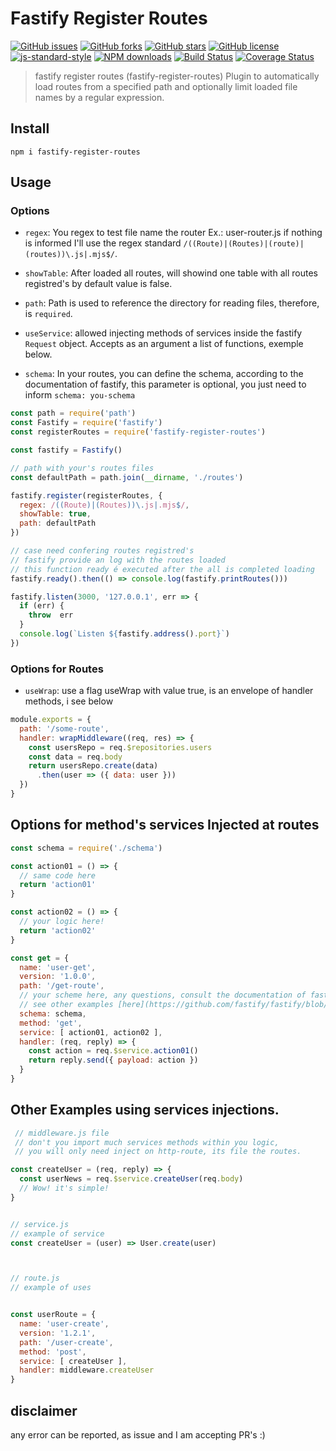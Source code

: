 # Fastify Register Routes

[![GitHub issues](https://img.shields.io/github/issues/israeleriston/fastify-register-routes.svg)](https://github.com/israeleriston/fastify-register-routes/issues) [![GitHub forks](https://img.shields.io/github/forks/israeleriston/fastify-register-routes.svg)](https://github.com/israeleriston/fastify-register-routes/network) [![GitHub stars](https://img.shields.io/github/stars/israeleriston/fastify-register-routes.svg)](https://github.com/israeleriston/fastify-register-routes/stargazers) [![GitHub license](https://img.shields.io/github/license/israeleriston/fastify-register-routes.svg)](https://github.com/israeleriston/fastify-register-routes/blob/master/LICENSE) [![js-standard-style](https://img.shields.io/badge/code%20style-standard-brightgreen.svg?style=flat)](http://standardjs.com/) [![NPM downloads](https://img.shields.io/npm/dm/fastify-register-routes.svg?style=flat)](https://www.npmjs.com/package/fastify-register-routes) [![Build Status](https://travis-ci.org/israeleriston/fastify-register-routes.svg?branch=master)](https://travis-ci.org/israeleriston/fastify-register-routes)
[![Coverage Status](https://coveralls.io/repos/github/israeleriston/fastify-register-routes/badge.svg?branch=master)](https://coveralls.io/github/israeleriston/fastify-register-routes?branch=master)

> fastify register routes (fastify-register-routes) Plugin to automatically load routes from a specified path and optionally limit loaded file names by a regular expression.


## Install

`npm i fastify-register-routes `


## Usage

### Options

* `regex`: You regex to test file name the router Ex.: user-router.js
  if nothing is informed I'll use the regex standard `/((Route)|(Routes)|(route)|(routes))\.js|.mjs$/`.

* `showTable`: After loaded all routes, will showind one table
  with all routes registred's by default value is false.

* `path`: Path is used to reference the directory for reading files, therefore, is `required`.

* `useService`: allowed injecting methods of services inside the fastify `Request` object.
  Accepts as an argument a list of functions, exemple below.

* `schema`: In your routes, you can define the schema, according to the documentation of fastify,
 this parameter is optional, you just need to inform `schema: you-schema`


```js
const path = require('path')
const Fastify = require('fastify')
const registerRoutes = require('fastify-register-routes')

const fastify = Fastify()

// path with your's routes files
const defaultPath = path.join(__dirname, './routes')

fastify.register(registerRoutes, {
  regex: /((Route)|(Routes))\.js|.mjs$/,
  showTable: true,
  path: defaultPath
})

// case need confering routes registred's
// fastify provide an log with the routes loaded
// this function ready é executed after the all is completed loading
fastify.ready().then(() => console.log(fastify.printRoutes()))

fastify.listen(3000, '127.0.0.1', err => {
  if (err) {
    throw  err
  }
  console.log(`Listen ${fastify.address().port}`)
})

```

### Options for Routes

* `useWrap`: use a flag useWrap with value true, is an envelope of handler methods, i see below


```js
module.exports = {
  path: '/some-route',
  handler: wrapMiddleware((req, res) => {
    const usersRepo = req.$repositories.users
    const data = req.body
    return usersRepo.create(data)
      .then(user => ({ data: user }))
  })
}
```

## Options for method's services Injected at routes

```js
const schema = require('./schema')

const action01 = () => {
  // same code here
  return 'action01'
}

const action02 = () => {
  // your logic here!
  return 'action02'
}

const get = {
  name: 'user-get',
  version: '1.0.0',
  path: '/get-route',
  // your scheme here, any questions, consult the documentation of fastify.
  // see other examples [here](https://github.com/fastify/fastify/blob/master/docs/Routes.md)
  schema: schema,
  method: 'get',
  service: [ action01, action02 ],
  handler: (req, reply) => {
    const action = req.$service.action01()
    return reply.send({ payload: action })
  }
}

```
## Other Examples using services injections.

```js
 // middleware.js file
 // don't you import much services methods within you logic,
 // you will only need inject on http-route, its file the routes.

const createUser = (req, reply) => {
  const userNews = req.$service.createUser(req.body)
  // Wow! it's simple!
}


// service.js
// example of service
const createUser = (user) => User.create(user)



// route.js
// example of uses


const userRoute = {
  name: 'user-create',
  version: '1.2.1',
  path: '/user-create',
  method: 'post',
  service: [ createUser ],
  handler: middleware.createUser
}
```

## disclaimer
any error can be reported, as issue and I am accepting PR's :)
